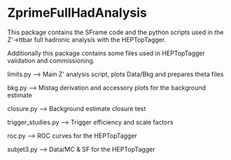 ZprimeFullHadAnalysis
=====================

This package contains the SFrame code and the python scripts used in the Z'->ttbar full hadronic analysis with the HEPTopTagger.

Additionally this package contains some files used in HEPTopTagger validation and commissioning.


limits.py --> Main Z' analysis script, plots Data/Bkg and prepares theta files

bkg.py --> Mistag derivation and accessory plots for the background estimate

closure.py --> Background estimate closure test

trigger_studies.py --> Trigger efficiency and scale factors


roc.py --> ROC curves for the HEPTopTagger

subjet3.py --> Data/MC & SF for the HEPTopTagger
